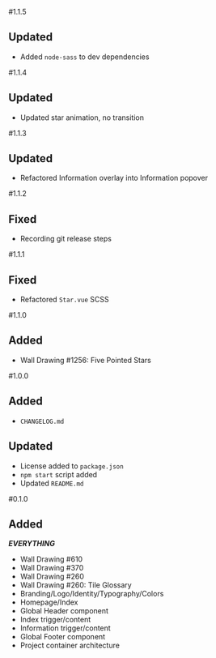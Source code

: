 <!-- Template

#0.0.0

## Added

## Updated

## Fixed

-->
#1.1.5

## Updated
+ Added `node-sass` to dev dependencies


#1.1.4

## Updated
+ Updated star animation, no transition

#1.1.3

## Updated
+ Refactored Information overlay into Information popover

#1.1.2

## Fixed
+ Recording git release steps

#1.1.1

## Fixed
+ Refactored `Star.vue` SCSS

#1.1.0

## Added
+ Wall Drawing #1256: Five Pointed Stars

#1.0.0

## Added
+ `CHANGELOG.md`

## Updated
+ License added to `package.json`
+ `npm start` script added
+ Updated `README.md`

#0.1.0

## Added
<em><strong>EVERYTHING</strong></em>

+ Wall Drawing #610
+ Wall Drawing #370
+ Wall Drawing #260
+ Wall Drawing #260: Tile Glossary
+ Branding/Logo/Identity/Typography/Colors
+ Homepage/Index
+ Global Header component
+ Index trigger/content
+ Information trigger/content
+ Global Footer component
+ Project container architecture